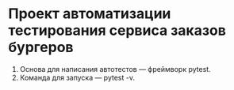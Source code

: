 # Проект автоматизации тестирования сервиса заказов бургеров
1. Основа для написания автотестов — фреймворк pytest.
2. Команда для запуска — pytest -v.